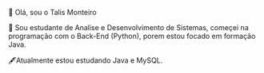 :wave: Olá, sou o Talis Monteiro


:scroll: Sou estudante de Analise e Desenvolvimento de Sistemas, começei na programação com o Back-End (Python), porem estou focado em formação Java.

:fountain_pen:Atualmente estou estudando Java e MySQL.

